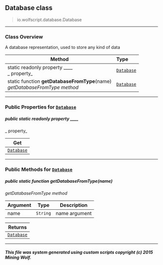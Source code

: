## Database __class__

>io.wolfscript.database.Database

---

### Class Overview

A database representation, used to store any kind of data

Method | Type   
--- | :--- 
static readonly property ____ <br> _ property_ | [`Database`](Database.md)
static function __getDatabaseFromType__(name) <br> _getDatabaseFromType method_ | [`Database`](Database.md)



---


### Public Properties for [`Database`](Database.md)

##### <a id=''></a>public static readonly property ____

_ property_

Get | 
--- | 
[`Database`](Database.md) |



---

### Public Methods for [`Database`](Database.md)

##### <a id='getdatabasefromtype'></a>public static function __getDatabaseFromType__(name)

_getDatabaseFromType method_

Argument | Type | Description  
--- | --- | --- 
name | `String` | name argument

Returns | 
--- | 
[`Database`](Database.md) |


---


##### This file was system generated using custom scripts copyright (c) 2015 Mining Wolf.
	


